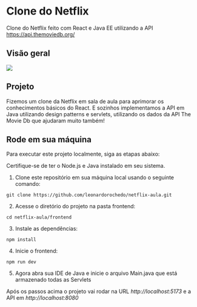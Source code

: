# Clone do Netflix

Clone do Netflix feito com React e Java EE utilizando a API https://api.themoviedb.org/

## Visão geral

<img src="https://user-images.githubusercontent.com/62243365/242132069-4580f0fd-534f-49ae-acfb-30fd8069b516.png" />

## Projeto

Fizemos um clone da Netflix em sala de aula para aprimorar os conhecimentos básicos do React. E sozinhos implementamos a API em Java utilizando design patterns e servlets, utilizando os dados da API The Movie Db que ajudaram muito também!

## Rode em sua máquina

Para executar este projeto localmente, siga as etapas abaixo:

Certifique-se de ter o Node.js e Java instalado em seu sistema.

1. Clone este repositório em sua máquina local usando o seguinte comando:
```
git clone https://github.com/leonardorochedo/netflix-aula.git
```
2. Acesse o diretório do projeto na pasta frontend:
```
cd netflix-aula/frontend
```
3. Instale as dependências:
```
npm install
```
4. Inicie o frontend:
```
npm run dev
```
5. Agora abra sua IDE de Java e inicie o arquivo Main.java que está armazenado todas as Servlets

Após os passos acima o projeto vai rodar na URL *http://localhost:5173* e a API em *http://localhost:8080*
